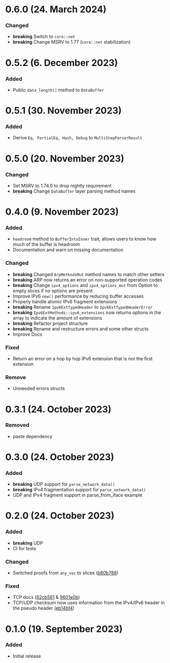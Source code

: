 # 0.6.0 (24. March 2024)

### Changed

- **breaking** Switch to `core::net`
- **breaking** Change MSRV to 1.77 (`core::net` stabilization)

# 0.5.2 (6. December 2023)

### Added

- Public `data_length()` method to `DataBuffer`

# 0.5.1 (30. November 2023)

### Added

- Derive `Eq, PartialEq, Hash, Debug` to `MultiStepParserResult`

# 0.5.0 (20. November 2023)

### Changed

- Set MSRV to 1.74.0 to drop nightly requirement
- **breaking** Change `DataBuffer` layer parsing method names

# 0.4.0 (9. November 2023)

### Added

- `headroom` method to `BufferIntoInner` trait, allows users to know how much of the buffer is headroom
- Documentation and warn on missing documentation

### Changed

- **breaking** Changed `ArpMethodsMut` method names to match other setters
- **breaking** ARP now returns an error on non-supported operation codes
- **breaking** Change `ipv4_options` and `ipv4_options_mut` from Option to empty slices if no options are present
- Improve IPv6 `new()` performance by reducing buffer accesses
- Properly handle atomic IPv6 fragment extensions
- **breaking** Rename `Ipv6ExtTypedHeader` to `Ipv6ExtTypedHeaderError`
- **breaking** `Ipv6ExtMethods::ipv6_extensions` now returns options in the array to indicate the amount of extensions
- **breaking** Refactor project structure
- **breaking** Rename and restructure errors and some other structs
- Improve Docs

### Fixed

- Return an error on a hop by hop IPv6 extension that is not the first extension

### Remove

- Unneeded errors structs

# 0.3.1 (24. October 2023)

### Removed

- paste dependency

# 0.3.0 (24. October 2023)

### Added

- **breaking** UDP support for `parse_network_data()`
- **breaking** IPv4 fragmentation support for `parse_network_data()`
- UDP and IPv4 fragment support in parse_from_iface example

# 0.2.0 (24. October 2023)

### Added

- **breaking** UDP
- CI for tests

### Changed

- Switched proofs from `any_vec` to
  slices ([b80b788](https://github.com/arctic-alpaca/mutnet/commit/b80b78875e22f9aeb66d706bbe847d6f7218fb7b))

### Fixed

- TCP
  docs ([62cb561](https://github.com/arctic-alpaca/mutnet/commit/62cb5614b819d304bd38c3239d34c3cfff07f500) & [9601e0b](https://github.com/arctic-alpaca/mutnet/commit/9601e0bd56c1ee3b023453573c4fa830362b1ea3))
- TCP/UDP checksum now uses information from the IPv4/IPv6 header in the pseudo
  header ([eb14bf4](https://github.com/arctic-alpaca/mutnet/commit/eb14bf42dfdec29e10b9bcd520bbd8075282ed83))

# 0.1.0 (19. September 2023)

### Added

- Initial release
